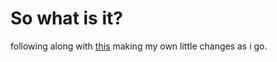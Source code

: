 # So what is it?

following along with [this](https://www.freecodecamp.org/news/a-practical-guide-to-typescript-how-to-build-a-pokedex-app-using-html-css-and-typescript/) making my own little changes as i go.